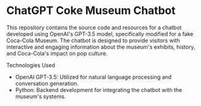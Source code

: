# ChatGPT Coke Museum Chatbot

This repository contains the source code and resources for a chatbot developed using OpenAI's GPT-3.5 model, specifically modified for a fake Coca-Cola Museum. The chatbot is designed to provide visitors with interactive and engaging information about the museum's exhibits, history, and Coca-Cola's impact on pop culture.

Technologies Used
- OpenAI GPT-3.5: Utilized for natural language processing and conversation generation.
- Python: Backend development for integrating the chatbot with the museum's systems.
